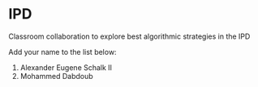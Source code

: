 # IPD
Classroom collaboration to explore best algorithmic strategies in the IPD

Add your name to the list below:

1. Alexander Eugene Schalk II
2. Mohammed Dabdoub

